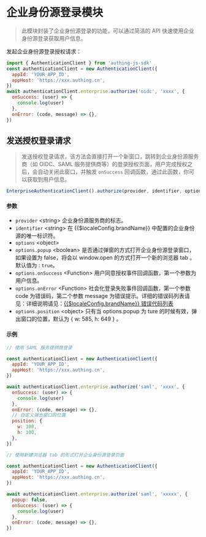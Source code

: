 # 企业身份源登录模块

<LastUpdated/>

> 此模块封装了企业身份源登录的功能，可以通过简洁的 API 快速使用企业身份源登录获取用户信息。

发起企业身份源登录授权请求：

```javascript
import { AuthenticationClient } from 'authing-js-sdk'
const authenticationClient = new AuthenticationClient({
  appId: 'YOUR_APP_ID',
  appHost: 'https://xxx.authing.cn',
})
await authenticationClient.enterprise.authorize('oidc', 'xxxx', {
  onSuccess: (user) => {
    console.log(user)
  },
  onError: (code, message) => {},
})
```

## 发送授权登录请求
> 发送授权登录请求，该方法会直接打开一个新窗口，跳转到企业身份源服务商（如 OIDC、SAML 服务提供商等）的登录授权页面，用户完成授权之后，会自动关闭此窗口，并触发 `onSuccess` 回调函数，通过此函数，你可以获取到用户信息。

```js
EnterpriseAuthenticationClient().authorize(provider, identifier, options)
```


#### 参数

- `provider` \<string\> 企业身份源服务商的标志。
- `identifier` \<string\> 在 {{$localeConfig.brandName}} 中配置的企业身份源的唯一标识符。
- `options` \<object\>
- `options.popup` \<boolean\> 是否通过弹窗的方式打开企业身份源登录窗口，如果设置为 false，将会以 window.open 的方式打开一个新的浏览器 tab 。 默认值为 : `true`。
- `options.onSuccess` \<Function\> 用户同意授权事件回调函数，第一个参数为用户信息。
- `options.onError` \<Function\> 社会化登录失败事件回调函数，第一个参数 code 为错误码，第二个参数 message 为错误提示。详细的错误码列表请见：详细说明请见：[{{$localeConfig.brandName}} 错误代码列表](/reference-new/other/error-code.md)
- `options.position` \<object\> 只有当 options.popup 为 ture 的时候有效，弹出窗口的位置，默认为 { w: 585, h: 649 } 。

#### 示例

```javascript
// 使用 SAML 服务提供商登录

const authenticationClient = new AuthenticationClient({
  appId: 'YOUR_APP_ID',
  appHost: 'https://xxx.authing.cn',
})

await authenticationClient.enterprise.authorize('saml', 'xxxx', {
  onSuccess: (user) => {
    console.log(user)
  },
  onError: (code, message) => {},
  // 自定义弹出窗口的位置
  position: {
    w: 100,
    h: 100,
  },
})
```

```javascript
// 使用新建浏览器 tab 的形式打开企业身份源登录页面

const authenticationClient = new AuthenticationClient({
  appId: 'YOUR_APP_ID',
  appHost: 'https://xxx.authing.cn',
})

await authenticationClient.enterprise.authorize('saml', 'xxxxx', {
  popup: false,
  onSuccess: (user) => {
    console.log(user)
  },
  onError: (code, message) => {},
})
```
